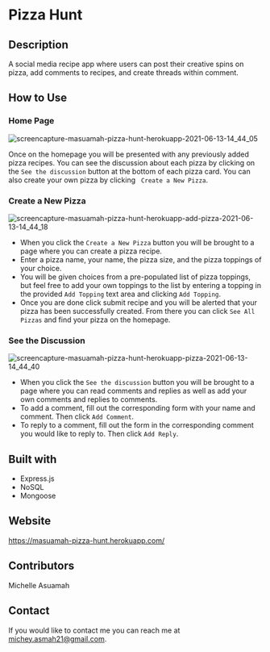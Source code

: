 # Pizza Hunt

## Description

 A social media recipe app where users can post their creative spins on pizza, add comments to recipes, and create threads within comment.
 
 ## How to Use
 
 ### Home Page
 
 ![screencapture-masuamah-pizza-hunt-herokuapp-2021-06-13-14_44_05](https://user-images.githubusercontent.com/77217156/121818623-53326f00-cc56-11eb-9e3f-f75b2985fba8.png)
 
 Once on the homepage you will be presented with any previously added pizza recipes. You can see the discussion about each pizza by clicking on the `See the discussion` button at the bottom of each pizza card. You can also create your own pizza by clicking ` Create a New Pizza`.
 
 ### Create a New Pizza
 
 ![screencapture-masuamah-pizza-hunt-herokuapp-add-pizza-2021-06-13-14_44_18](https://user-images.githubusercontent.com/77217156/121818896-1bc4c200-cc58-11eb-92f4-2d971412d4a4.png)
 
* When you click the `Create a New Pizza` button you will be brought to a page where you can create a pizza recipe. 
* Enter a pizza name, your name, the pizza size, and the pizza toppings of your choice. 
* You will be given choices from a pre-populated list of pizza toppings, but feel free to add your own toppings to the list by entering a topping in the provided `Add Topping` text area and clicking `Add Topping`. 
* Once you are done click submit recipe and you will be alerted that your pizza has been successfully created. From there you can click `See All Pizzas` and find your pizza on the homepage.


### See the Discussion

![screencapture-masuamah-pizza-hunt-herokuapp-pizza-2021-06-13-14_44_40](https://user-images.githubusercontent.com/77217156/121819243-00f34d00-cc5a-11eb-9b8f-ead81a985001.png)

* When you click the `See the discussion` button you will be brought to a page where you can read comments and replies as well as add your own comments and replies to comments.
* To add a comment, fill out the corresponding form with your name and comment. Then click `Add Comment`.
* To reply to a comment, fill out the form in the corresponding comment you would like to reply to. Then click `Add Reply`.

 ## Built with 
 * Express.js
 * NoSQL
 * Mongoose
 
 ## Website
 
 https://masuamah-pizza-hunt.herokuapp.com/
 
 
 ## Contributors
Michelle Asuamah

## Contact
If you would like to contact me you can reach me at michey.asmah21@gmail.com.

 

